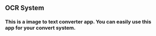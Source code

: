 ## OCR System 
### This is a image to text converter app. You can easily use this app for your convert system.




